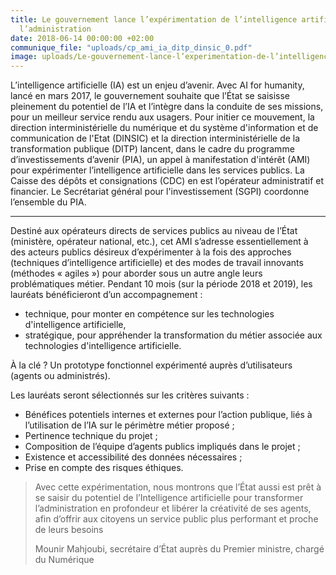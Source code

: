 ```yaml
---
title: Le gouvernement lance l’expérimentation de l’intelligence artificielle dans
  l’administration
date: 2018-06-14 00:00:00 +02:00
communique_file: "uploads/cp_ami_ia_ditp_dinsic_0.pdf"
image: uploads/Le-gouvernement-lance-l’experimentation-de-l’intelligence-artificielle-dans-l’administration.jpeg
---
```


<div class="en-tete">L’intelligence artificielle (IA) est un enjeu d’avenir. Avec AI for humanity, lancé en mars 2017,
le gouvernement souhaite que l’État se saisisse pleinement du potentiel de l’IA et l’intègre dans la conduite de ses
missions, pour un meilleur service rendu aux usagers. Pour initier ce mouvement, la direction interministérielle du
numérique et du système d'information et de communication de l'Etat (DINSIC) et la direction interministérielle de la
transformation publique (DITP) lancent, dans le cadre du programme d’investissements d’avenir (PIA), un appel à
manifestation d'intérêt (AMI) pour expérimenter l’intelligence artificielle dans les services publics. La Caisse des
dépôts et consignations (CDC) en est l’opérateur administratif et financier. Le Secrétariat général pour
l'investissement (SGPI) coordonne l’ensemble du PIA. </div>

--------

Destiné aux opérateurs directs de services publics au niveau de l’État (ministère, opérateur national, etc.), cet AMI
s’adresse essentiellement à des acteurs publics désireux d’expérimenter à la fois des approches (techniques
d’intelligence artificielle) et des modes de travail innovants (méthodes « agiles ») pour aborder sous un autre angle
leurs problématiques métier. Pendant 10 mois (sur la période 2018 et 2019), les lauréats bénéficieront
d’un accompagnement :

* technique, pour monter en compétence sur les technologies d'intelligence artificielle,
* stratégique, pour appréhender la transformation du métier associée aux technologies d'intelligence artificielle.
 

À la clé ? Un prototype fonctionnel expérimenté auprès d’utilisateurs (agents ou administrés).

Les lauréats seront sélectionnés sur les critères suivants :

* Bénéfices potentiels internes et externes pour l’action publique, liés à l’utilisation de l’IA sur le périmètre métier proposé ;
* Pertinence technique du projet ;
* Composition de l’équipe d’agents publics impliqués dans le projet ;
* Existence et accessibilité des données nécessaires ;
* Prise en compte des risques éthiques.

> Avec cette expérimentation, nous montrons que l’État aussi est prêt à se saisir du potentiel de l’Intelligence
> artificielle pour transformer l’administration en profondeur et libérer la créativité de ses agents, afin d’offrir
> aux citoyens un service public plus performant et proche de leurs besoins
>
> Mounir Mahjoubi, secrétaire d’État auprès du Premier ministre, chargé du Numérique
  


